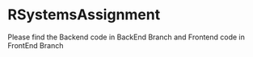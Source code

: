 # RSystemsAssignment

Please find the Backend code in BackEnd Branch
and Frontend code in FrontEnd Branch
